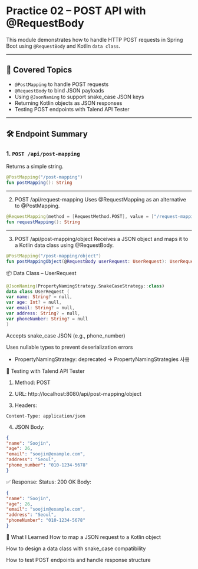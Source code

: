 # Practice 02 – POST API with @RequestBody

This module demonstrates how to handle HTTP POST requests in Spring Boot using `@RequestBody` and Kotlin `data class`.

---

## 📌 Covered Topics

- `@PostMapping` to handle POST requests
- `@RequestBody` to bind JSON payloads
- Using `@JsonNaming` to support snake_case JSON keys
- Returning Kotlin objects as JSON responses
- Testing POST endpoints with Talend API Tester

---

## 🛠️ Endpoint Summary

### 1. `POST /api/post-mapping`
Returns a simple string.
```kotlin
@PostMapping("/post-mapping")
fun postMapping(): String
```
---
2. POST /api/request-mapping
   Uses @RequestMapping as an alternative to @PostMapping.
```kotlin
@RequestMapping(method = [RequestMethod.POST], value = ["/request-mapping"])
fun requestMapping(): String
```
---
3. POST /api/post-mapping/object
   Receives a JSON object and maps it to a Kotlin data class using @RequestBody.
```kotlin
@PostMapping("/post-mapping/object")
fun postMappingObject(@RequestBody userRequest: UserRequest): UserRequest
```

📦 Data Class – UserRequest
```kotlin
@JsonNaming(PropertyNamingStrategy.SnakeCaseStrategy::class)
data class UserRequest (
var name: String? = null,
var age: Int? = null,
var email: String? = null,
var address: String? = null,
var phoneNumber: String? = null
)
```
Accepts snake_case JSON (e.g., phone_number)

Uses nullable types to prevent deserialization errors

* PropertyNamingStrategy: deprecated -> PropertyNamingStrategies 사용

🧪 Testing with Talend API Tester
1. Method: POST

2. URL: http://localhost:8080/api/post-mapping/object

3. Headers:
```pgsql
Content-Type: application/json
```
4. JSON Body:
```json
{
"name": "Soojin",
"age": 26,
"email": "soojin@example.com",
"address": "Seoul",
"phone_number": "010-1234-5678"
}
```
✅ Response:
Status: 200 OK
Body:
        
```json
{
"name": "Soojin",
"age": 26,
"email": "soojin@example.com",
"address": "Seoul",
"phoneNumber": "010-1234-5678"
}
```
🧠 What I Learned
How to map a JSON request to a Kotlin object

How to design a data class with snake_case compatibility

How to test POST endpoints and handle response structure